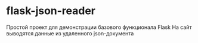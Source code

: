 # flask-json-reader

Простой проект для демонстрации базового функционала Flask
На сайт выводятся данные из удаленного json-документа
